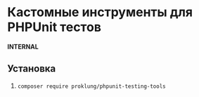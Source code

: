 # Кастомные инструменты для PHPUnit тестов

**INTERNAL**

## Установка

1) `composer require proklung/phpunit-testing-tools`


